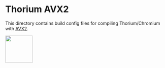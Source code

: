 # Thorium AVX2

This directory contains build config files for compiling Thorium/Chromium with [AVX2](https://en.wikipedia.org/wiki/Advanced_Vector_Extensions#Advanced_Vector_Extensions_2).

<img src="https://raw.githubusercontent.com/Alex313031/thorium/main/logos/STAGING/AVX2.png" width="86">

